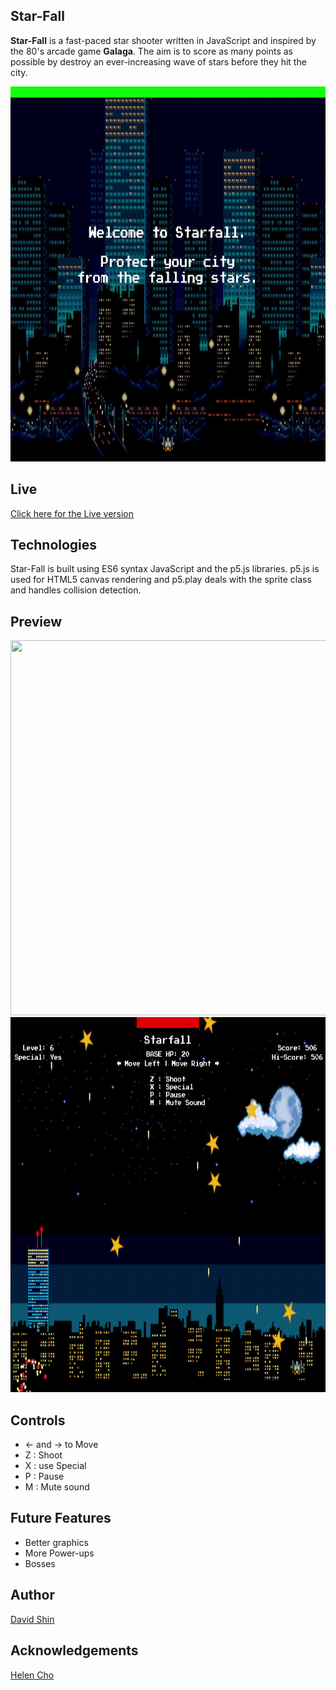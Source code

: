 ## Star-Fall
**Star-Fall** is a fast-paced star shooter written in JavaScript and inspired by the 80's arcade game **Galaga**. The aim is to score as many points as possible by destroy an ever-increasing wave of stars before they hit the city.

<img src="./assets/preview/startscreen.gif" width="800" height="600" />

## Live
[Click here for the Live version](http://davidsh.in/star-fall)

## Technologies
Star-Fall is built using ES6 syntax JavaScript and the p5.js libraries. p5.js is used for HTML5 canvas rendering and p5.play deals with the sprite class and handles collision detection.

## Preview

<img src="./assets/preview/preview.gif" width="800" height="600" />

<img src="./assets/preview/gameover.gif" width="800" height="600" />

## Controls
* ← and → to Move
* Z : Shoot
* X : use Special
* P : Pause
* M : Mute sound

## Future Features
* Better graphics
* More Power-ups
* Bosses

## Author

[David Shin](https://github.com/davidyshin)

## Acknowledgements

[Helen Cho](https://github.com/helencho)
